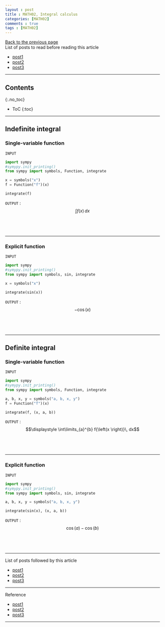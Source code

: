 ```yaml
---
layout : post
title : MATH02, Integral calculus
categories: [MATH02]
comments : true
tags : [MATH02]
---
```

[Back to the previous page](https://userdyk-github.github.io/Study.html) <br>
List of posts to read before reading this article
- <a href='https://userdyk-github.github.io/'>post1</a>
- <a href='https://userdyk-github.github.io/'>post2</a>
- <a href='https://userdyk-github.github.io/'>post3</a>

---

## Contents
{:.no_toc}

* ToC
{:toc}

<hr class="division1">

## Indefinite integral

### Single-variable function

`INPUT`
```python
import sympy
#symypy.init_printing()
from sympy import symbols, Function, integrate

x = symbols("x")
f = Function("f")(x)

integrate(f)
```
`OUTPUT` : <span class='jb-small'>$$\displaystyle \int f{\left(x \right)}\, dx$$</span>
<br><br><br>

---

### Explicit function

`INPUT`
```python
import sympy
#symypy.init_printing()
from sympy import symbols, sin, integrate

x = symbols("x")

integrate(sin(x))
```
`OUTPUT` : <span class='jb-small'>$$\displaystyle - \cos{\left(x \right)}$$</span>
<br><br><br>
 


<hr class="division2">

## Definite integral

### Single-variable function

`INPUT`
```python
import sympy
#symypy.init_printing()
from sympy import symbols, Function, integrate

a, b, x, y = symbols("a, b, x, y")
f = Function("f")(x)

integrate(f, (x, a, b))
```
`OUTPUT` : <span class='jb-small'>$$\displaystyle \int\limits_{a}^{b} f{\left(x \right)}\, dx$$</span>
<br><br><br>

---

### Explicit function

`INPUT`
```python
import sympy
#symypy.init_printing()
from sympy import symbols, sin, integrate

a, b, x, y = symbols("a, b, x, y")

integrate(sin(x), (x, a, b))
```
`OUTPUT` : <span class='jb-small'>$$\displaystyle \cos{\left(a \right)} - \cos{\left(b \right)}$$</span>
<br><br><br>

<hr class="division1">

List of posts followed by this article
- [post1](https://userdyk-github.github.io/)
- <a href='https://userdyk-github.github.io/'>post2</a>
- <a href='https://userdyk-github.github.io/'>post3</a>

---

Reference
- [post1](https://userdyk-github.github.io/)
- <a href='https://userdyk-github.github.io/'>post2</a>
- <a href='https://userdyk-github.github.io/'>post3</a>

---
